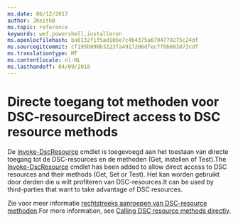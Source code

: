 ```yaml
---
ms.date: 06/12/2017
author: JKeithB
ms.topic: reference
keywords: wmf,powershell,installeren
ms.openlocfilehash: ba6132f1f5ad106e7c4b4375a6794779275c24df
ms.sourcegitcommit: cf195b090b3223fa4917206dfec7f0b603873cdf
ms.translationtype: MT
ms.contentlocale: nl-NL
ms.lasthandoff: 04/09/2018
---
```

# <a name="direct-access-to-dsc-resource-methods"></a><span data-ttu-id="27999-102">Directe toegang tot methoden voor DSC-resource</span><span class="sxs-lookup"><span data-stu-id="27999-102">Direct access to DSC resource methods</span></span>


<span data-ttu-id="27999-103">De [Invoke-DscResource](https://technet.microsoft.com/library/mt517869.aspx) cmdlet is toegevoegd aan het toestaan van directe toegang tot de DSC-resources en de methoden (Get, instellen of Test).</span><span class="sxs-lookup"><span data-stu-id="27999-103">The [Invoke-DscResource](https://technet.microsoft.com/library/mt517869.aspx) cmdlet has been added to allow direct access to DSC resources and their methods (Get, Set or Test).</span></span> <span data-ttu-id="27999-104">Het kan worden gebruikt door derden die u wilt profiteren van DSC-resources.</span><span class="sxs-lookup"><span data-stu-id="27999-104">It can be used by third-parties that want to take advantage of DSC resources.</span></span>

<span data-ttu-id="27999-105">Zie voor meer informatie [rechtstreeks aanroepen van DSC-resource methoden](https://msdn.microsoft.com/powershell/dsc/directcallresource).</span><span class="sxs-lookup"><span data-stu-id="27999-105">For more information, see [Calling DSC resource methods directly](https://msdn.microsoft.com/powershell/dsc/directcallresource).</span></span>